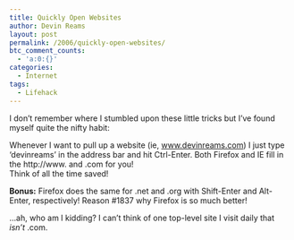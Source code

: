 ```yaml
---
title: Quickly Open Websites
author: Devin Reams
layout: post
permalink: /2006/quickly-open-websites/
btc_comment_counts:
  - 'a:0:{}'
categories:
  - Internet
tags:
  - Lifehack
---
```

I don&#8217;t remember where I stumbled upon these little tricks but I&#8217;ve found myself quite the nifty habit:

Whenever I want to pull up a website (ie, www.devinreams.com) I just type &#8216;devinreams&#8217; in the address bar and hit Ctrl-Enter. Both Firefox and IE fill in the http://www. and .com for you!  
Think of all the time saved!

**Bonus:** Firefox does the same for .net and .org with Shift-Enter and Alt-Enter, respectively! Reason #1837 why Firefox is so much better!

&#8230;ah, who am I kidding? I can&#8217;t think of one top-level site I visit daily that *isn&#8217;t* .com.